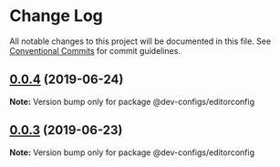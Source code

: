 # Change Log

All notable changes to this project will be documented in this file.
See [Conventional Commits](https://conventionalcommits.org) for commit guidelines.

## [0.0.4](https://github.com/levid-gc/dev-configs/compare/@dev-configs/editorconfig@0.0.3...@dev-configs/editorconfig@0.0.4) (2019-06-24)

**Note:** Version bump only for package @dev-configs/editorconfig






## [0.0.3](https://github.com/levid-gc/dev-configs/compare/@dev-configs/editorconfig@0.0.2...@dev-configs/editorconfig@0.0.3) (2019-06-23)

**Note:** Version bump only for package @dev-configs/editorconfig

